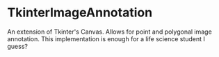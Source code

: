 # TkinterImageAnnotation

An extension of Tkinter's Canvas. Allows for point and polygonal image annotation. 
This implementation is enough for a life science student I guess?
